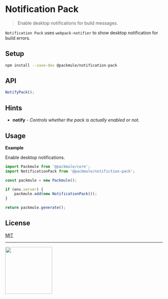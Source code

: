 # Notification Pack

> Enable desktop notifications for build messages.

`Notification Pack` uses `webpack-notifier` to
show desktop notification for build errors.

## Setup

```bash
npm install --save-dev @packmule/notification-pack
```

## API

```ts
NotifyPack();
```

## Hints

-   **notify** - _Controls whether the pack is actually enabled or not._

## Usage

**Example**

Enable desktop notifications.

```ts
import Packmule from '@packmule/core';
import NotificationPack from '@packmule/notifiction-pack';

const packmule = new Packmule();

if (env.server) {
    packmule.add(new NotificationPack());
}

return packmule.generate();
```

## License

[MIT](https://choosealicense.com/licenses/mit/)

---

[<img src="https://www.pixelart.at/fileadmin/images/logo-new/logo.svg" width="150">](https://www.pixelart.at/)
